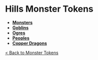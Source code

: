 # Hills Monster Tokens
- **[Monsters](monsters)**
- **[Goblins](goblins)**
- **[Ogres](ogres)**
- **[Peoples](peoples)**
- **[Copper Dragons](dragons_copper)**

[< Back to Monster Tokens](../README.md#monster-tokens)
